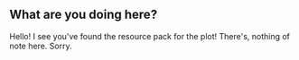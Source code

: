 ## What are you doing here?

Hello! I see you've found the resource pack for the plot! There's, nothing of note here. Sorry.
